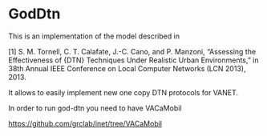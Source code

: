GodDtn
=======
This is an implementation of the model described in 

[1] S. M. Tornell, C. T. Calafate, J.-C. Cano, and P. Manzoni, 
“Assessing the Effectiveness of {DTN} Techniques Under Realistic Urban Environments,” 
in 38th Annual IEEE Conference on Local Computer Networks (LCN 2013), 2013.

It allows to easily implement new one copy DTN protocols for VANET.

In order to run god-dtn you need to have VACaMobil

https://github.com/grclab/inet/tree/VACaMobil
